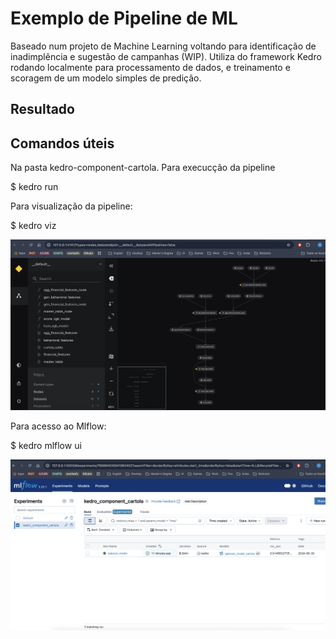 # Exemplo de Pipeline de ML

Baseado num projeto de Machine Learning voltando para identificação de inadimplência e sugestão de campanhas (WIP). Utiliza do framework Kedro rodando localmente para processamento de dados, e treinamento e scoragem de um modelo simples de predição.


## Resultado

## Comandos úteis

Na pasta kedro-component-cartola. Para execucção da pipeline

$ kedro run

Para visualização da pipeline:

$ kedro viz

![kedro viz](kedro_viz.png)

Para acesso ao Mlflow:

$ kedro mlflow ui

![mlflow](kedro_mlflow.png)